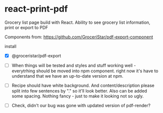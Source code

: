 # react-print-pdf
Grocery list page build with React. Ability to see grocery list information, print or export to PDF

Components from: https://github.com/GroceriStar/pdf-export-component

install
- [x] @groceristar/pdf-export


- [ ] When things will be tested and styles and stuff working well - everytrhing should be moved into npm component. right now it's have to understand that we have an up-to-date version at npm.

- [ ] Recipe should have white background. And content/description please split into few sentences by "." so it'll look better. Also can be added some spacing. Nothing fancy - just to make it looking not so ugly.

- [ ] Check, didn't our bug was gone with updated version of pdf-render?
